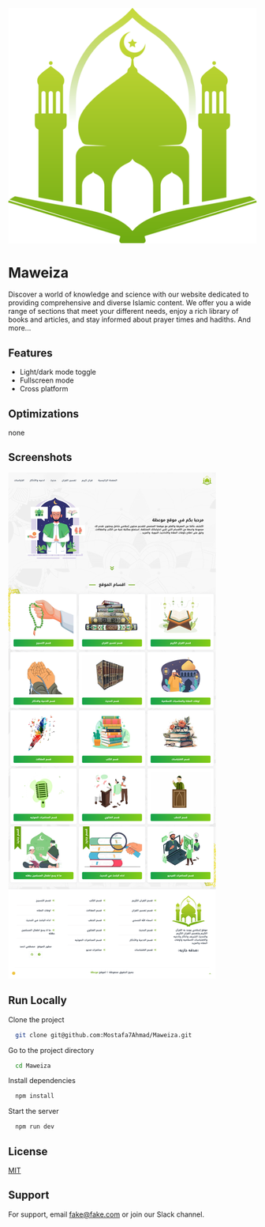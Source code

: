 
![Logo](https://github.com/Mostafa7Ahmad/Maweiza/blob/master/public/logo.png?raw=true)


# Maweiza

Discover a world of knowledge and science with our website dedicated to providing comprehensive and diverse Islamic content. We offer you a wide range of sections that meet your different needs, enjoy a rich library of books and articles, and stay informed about prayer times and hadiths. And more...

## Features

- Light/dark mode toggle
- Fullscreen mode
- Cross platform


## Optimizations

none

## Screenshots

![App Screenshot](https://github.com/Mostafa7Ahmad/Maweiza/blob/master/screenshots/1.jpg?raw=true)



## Run Locally

Clone the project

```bash
  git clone git@github.com:Mostafa7Ahmad/Maweiza.git
```

Go to the project directory

```bash
  cd Maweiza
```

Install dependencies

```bash
  npm install
```

Start the server

```bash
  npm run dev
```


## License

[MIT](https://choosealicense.com/licenses/mit/)


## Support

For support, email fake@fake.com or join our Slack channel.

